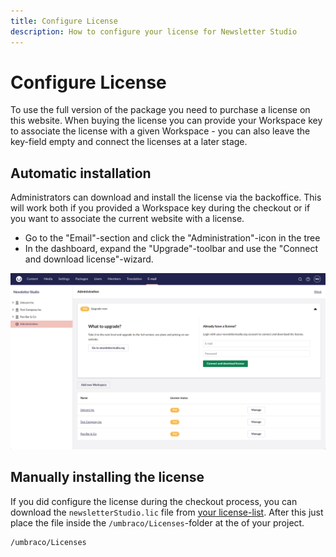 ```yaml
---
title: Configure License
description: How to configure your license for Newsletter Studio
---
```

# Configure License
To use the full version of the package you need to purchase a license on this website. When buying the license you can provide your Workspace key to associate the license with a given Workspace - you can also leave the key-field empty and connect the licenses at a later stage.

## Automatic installation
Administrators can download and install the license via the backoffice. This will work both if you provided a Workspace key during the checkout or if you want to associate the current website with a license.

* Go to the "Email"-section and click the "Administration"-icon in the tree
* In the dashboard, expand the "Upgrade"-toolbar and use the "Connect and download license"-wizard.

![administration-license](/media/v15/administration--overview-license.png?width=1380)

## Manually installing the license

If you did configure the license during the checkout process, you can download the `newsletterStudio.lic` file from [your license-list](/account/). After this just place the file inside the `/umbraco/Licenses`-folder at the of your project.

```
/umbraco/Licenses
```



